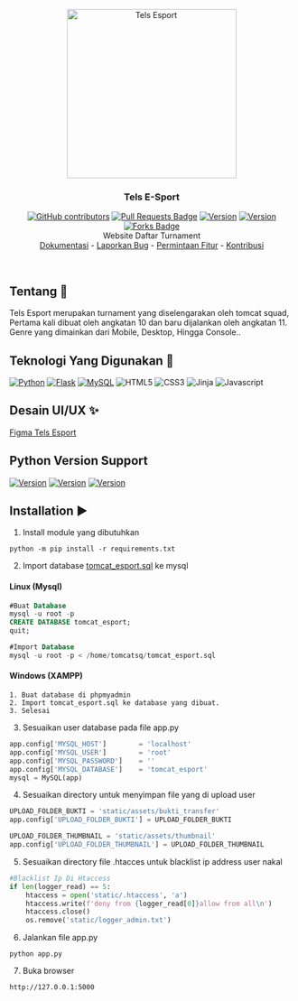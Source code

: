 <p align="center"> 
  <img alt="Tels Esport" src="https://i.ytimg.com/vi/DOz9Nz26rPo/maxresdefault.jpg" height="300" />
  <h3 align="center"><b>Tels E-Sport</b></h3>
</p>
<p align="center">
   <a href="https://github.com/tomcat-squad/FLASK-TelsEsport/graphs/contributors"><img alt="GitHub contributors" src="https://img.shields.io/github/contributors/tomcat-squad/FLASK-TelsEsport?color=2b9348"></a>
  <a href="https://github.com/tomcat-squad/FLASK-TelsEsport/pulls"><img src="https://img.shields.io/github/issues-pr/tomcat-squad/FLASK-TelsEsport" alt="Pull Requests Badge"/></a>
  <a href="https://github.com/tomcat-squad/FLASK-TelsEsport"><img src="https://img.shields.io/badge/version-1.0-blueviolet" alt="Version"/></a>
  <a href="https://github.com/tomcat-squad/FLASK-TelsEsport"><img src="https://img.shields.io/badge/TomcatSquad-website%20project-blue" alt="Version"/></a>
  <a href="https://github.com/tomcat-squad/FLASK-TelsEsport/network/members"><img src="https://img.shields.io/github/forks/tomcat-squad/FLASK-TelsEsport" alt="Forks Badge"/></a><br>
  Website Daftar Turnament
  <br />
  <a href="https://github.com/tomcat-squad/FLASK-TelsEsport/issues/new/choose">Dokumentasi</a>
  -
  <a href="https://github.com/tomcat-squad/FLASK-TelsEsport/issues/new/choose">Laporkan Bug</a>
  -
  <a href="https://github.com/tomcat-squad/FLASK-TelsEsport/issues/new/choose">Permintaan Fitur</a>
    -
  <a href="https://github.com/tomcat-squad/FLASK-TelsEsport/blob/main/.github/ISSUE_TEMPLATE/kontribusi.md">Kontribusi</a>
</p>
<br>

## Tentang 🤷
Tels Esport merupakan turnament yang diselengarakan oleh tomcat squad, Pertama kali dibuat oleh angkatan 10 dan baru dijalankan oleh angkatan 11. 
Genre yang dimainkan dari Mobile, Desktop, Hingga Console..

## Teknologi Yang Digunakan 🤖
[![Python](https://img.shields.io/badge/-Python-3776AB?style=flat-square&logo=python&logoColor=ffffff)](https://www.python.org/)
[![Flask](https://img.shields.io/badge/-Flask-000000?style=flat-square&logo=Flask&logoColor=ffffff)](https://flask.palletsprojects.com/)
[![MySQL](https://img.shields.io/badge/-MySQL-4479A1?style=flat-square&logo=MySQL&logoColor=ffffff)](https://www.mysql.com/)
![HTML5](https://img.shields.io/badge/-HTML5-E34F26?style=flat-square&logo=html5&logoColor=white)
![CSS3](https://img.shields.io/badge/-CSS-254bdd?style=flat-square&logo=css3&logoColor=white)
![Jinja](https://img.shields.io/badge/-Jinja-b41717?style=flat-square&logo=Jinja&logoColor=white) 
![Javascript](https://img.shields.io/badge/-Javascript-efd81d?style=flat-square&logo=Javascript&logoColor=black)

## Desain UI/UX ✨
<a href="https://www.figma.com/file/CGDbfs8rIKYXZYJnDZMnva/TelsEsport?node-id=0%3A1">Figma Tels Esport</a>

## Python Version Support
<a href="https://python.org"><img src="https://img.shields.io/badge/Python-3.6-purple" alt="Version"/></a>
<a href="https://python.org"><img src="https://img.shields.io/badge/Python-3.7-orange" alt="Version"/></a>
<a href="https://python.org"><img src="https://img.shields.io/badge/Python-3.8-blue" alt="Version"/></a>

## Installation ▶️
1. Install module yang dibutuhkan
```
python -m pip install -r requirements.txt
```
2. Import database <a href="https://raw.githubusercontent.com/tomcat-squad/FLASK-TelsEsport/main/Apps/BACK-END/tomcat_esport.sql">tomcat_esport.sql</a> ke mysql
#### Linux (Mysql)
```sql
#Buat Database
mysql -u root -p 
CREATE DATABASE tomcat_esport;
quit;

#Import Database
mysql -u root -p < /home/tomcatsq/tomcat_esport.sql
```
#### Windows (XAMPP)
```
1. Buat database di phpmyadmin
2. Import tomcat_esport.sql ke database yang dibuat.
3. Selesai
```
3. Sesuaikan user database pada file app.py
```python
app.config['MYSQL_HOST']        = 'localhost'
app.config['MYSQL_USER']        = 'root'
app.config['MYSQL_PASSWORD']    = ''
app.config['MYSQL_DATABASE']    = 'tomcat_esport'
mysql = MySQL(app)
```
4. Sesuaikan directory untuk menyimpan file yang di upload user
```python
UPLOAD_FOLDER_BUKTI = 'static/assets/bukti_transfer'
app.config['UPLOAD_FOLDER_BUKTI'] = UPLOAD_FOLDER_BUKTI

UPLOAD_FOLDER_THUMBNAIL = 'static/assets/thumbnail'
app.config['UPLOAD_FOLDER_THUMBNAIL'] = UPLOAD_FOLDER_THUMBNAIL
```
5. Sesuaikan directory file .htacces untuk blacklist ip address user nakal
```python
#Blacklist Ip Di Htaccess
if len(logger_read) == 5:
    htaccess = open('static/.htaccess', 'a')
    htaccess.write(f'deny from {logger_read[0]}allow from all\n')
    htaccess.close()
    os.remove('static/logger_admin.txt')
```
6. Jalankan file app.py
```
python app.py
```
7. Buka browser 
```
http://127.0.0.1:5000
```
